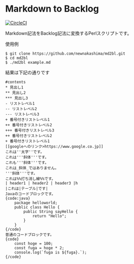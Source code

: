 # Markdown to Backlog

[![CircleCI](https://circleci.com/gh/newnakashima/md2bl.svg?style=svg)](https://circleci.com/gh/newnakashima/md2bl)

Markdown記法をBacklog記法に変換するPerlスクリプトです。

使用例

```
$ git clone https://github.com/newnakashima/md2bl.git
$ cd md2bl
$ ./md2bl example.md
```

結果は下記の通りです

```
#contents
* 見出し1
** 見出し2
*** 見出し3
- リストレベル1
-- リストレベル2
--- リストレベル3
+ 番号付きリストレベル1
++ 番号付きリストレベル2
+++ 番号付きリストレベル3
++ 番号付きリストレベル2
+ 番号付きリストレベル1
[[googleへのリンク>https://www.google.co.jp]]
これは''太字''です。
これは'''斜体'''です。
これも'''斜体'''です。
これは_斜体_ではありません。
'''斜体'''です。
これは%%打ち消し線%%です。
| header1 | header2 | header3 |h
|これは|テーブル|です|
Javaのコードブロックです。
{code:java}
    package helloworld;
    public class Hello {
        public String sayHello {
            return "Hello";
        }
    }
{/code}
普通のコードブロックです。
{code}
    const hoge = 100;
    const fuga = hoge * 2;
    console.log(`fuga is ${fuga}.`);
{/code}
```


